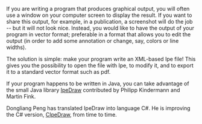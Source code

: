 If you are writing a program that produces graphical output, you will
often use a window on your computer screen to display the result.  If
you want to share this output, for example, in a publication, a
screenshot will do the job -- but it will not look nice.  Instead, you
would like to have the output of your program in vector format;
preferable in a format that allows you to edit the output (in order to
add some annotation or change, say, colors or line widths).

The solution is simple: make your program write an XML-based Ipe file!
This gives you the possibility to open the file with Ipe, to modify
it, and to export it to a standard vector format such as pdf.

If your program happens to be written in Java, you can take advantage
of the small Java library [IpeDraw](IpeDraw.java) contributed by
Philipp Kindermann and Martin Fink.

Dongliang Peng has translated IpeDraw into language C#.
He is improving the C# version, [CIpeDraw](https://github.com/IGNF/ContinuousGeneralisation/blob/master/ContinuousGeneralizer/MorphingClass/CUtility/CIpeDraw.cs), 
from time to time.
